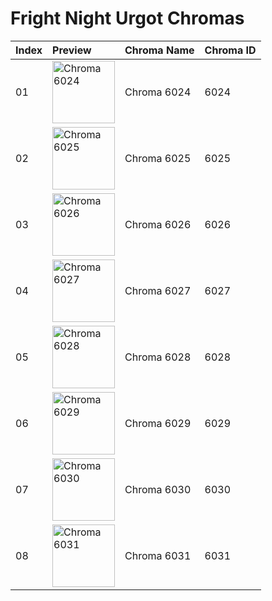 # Fright Night Urgot Chromas

| Index | Preview | Chroma Name | Chroma ID |
|:---|:---|:---|:---|
| 01 | <img src='https://raw.communitydragon.org/latest/plugins/rcp-be-lol-game-data/global/default/v1/champion-chroma-images/6/6024.png' alt='Chroma 6024' width='100'> | Chroma 6024 | 6024 |
| 02 | <img src='https://raw.communitydragon.org/latest/plugins/rcp-be-lol-game-data/global/default/v1/champion-chroma-images/6/6025.png' alt='Chroma 6025' width='100'> | Chroma 6025 | 6025 |
| 03 | <img src='https://raw.communitydragon.org/latest/plugins/rcp-be-lol-game-data/global/default/v1/champion-chroma-images/6/6026.png' alt='Chroma 6026' width='100'> | Chroma 6026 | 6026 |
| 04 | <img src='https://raw.communitydragon.org/latest/plugins/rcp-be-lol-game-data/global/default/v1/champion-chroma-images/6/6027.png' alt='Chroma 6027' width='100'> | Chroma 6027 | 6027 |
| 05 | <img src='https://raw.communitydragon.org/latest/plugins/rcp-be-lol-game-data/global/default/v1/champion-chroma-images/6/6028.png' alt='Chroma 6028' width='100'> | Chroma 6028 | 6028 |
| 06 | <img src='https://raw.communitydragon.org/latest/plugins/rcp-be-lol-game-data/global/default/v1/champion-chroma-images/6/6029.png' alt='Chroma 6029' width='100'> | Chroma 6029 | 6029 |
| 07 | <img src='https://raw.communitydragon.org/latest/plugins/rcp-be-lol-game-data/global/default/v1/champion-chroma-images/6/6030.png' alt='Chroma 6030' width='100'> | Chroma 6030 | 6030 |
| 08 | <img src='https://raw.communitydragon.org/latest/plugins/rcp-be-lol-game-data/global/default/v1/champion-chroma-images/6/6031.png' alt='Chroma 6031' width='100'> | Chroma 6031 | 6031 |
